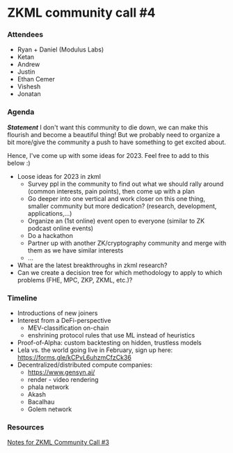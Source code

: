 # ZKML community call #4 

### Attendees

- Ryan + Daniel (Modulus Labs)
- Ketan
- Andrew
- Justin
- Ethan Cemer
- Vishesh
- Jonatan

### Agenda
***Statement***
I don't want this community to die down, we can make this flourish and become a beautiful thing! But we probably need to organize a bit more/give the community a push to have something to get excited about.

Hence, I've come up with some ideas for 2023. Feel free to add to this below :)

- Loose ideas for 2023 in zkml 
    - Survey ppl in the community to find out what we should rally around (common interests, pain points), then come up with a plan
    - Go deeper into one vertical and work closer on this one thing, smaller community but more dedication? (research, development, applications,...)
    - Organize an (1st online) event open to everyone (similar to ZK podcast online events)
    - Do a hackathon
    - Partner up with another ZK/cryptography community and merge with them as we have similar interests
    - ...
- What are the latest breakthroughs in zkml research?
- Can we create a decision tree for which methodology to apply to which problems (FHE, MPC, ZKP, ZKML, etc.)?


### Timeline
- Introductions of new joiners
- Interest from a DeFi-perspective
    - MEV-classification on-chain
    - enshrining protocol rules that use ML instead of heuristics
- Proof-of-Alpha: custom backtesting on hidden, trustless models
- Lela vs. the world going live in February, sign up here: https://forms.gle/kCPvL6uhzmCfzCk36
- Decentralized/distributed compute companies:
    - https://www.gensyn.ai/
    - render - video rendering
    - phala network
    - Akash
    - Bacalhau
    - Golem network
 
 

### Resources
[Notes for ZKML Community Call #3](https://github.com/zkml-community/calls/edit/main/calls/community_call_3.md)
